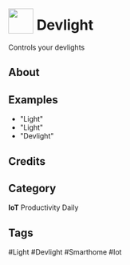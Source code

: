 # <img src="https://raw.githack.com/FortAwesome/Font-Awesome/master/svgs/solid/lightbulb.svg" card_color="#1DE9B6" width="50" height="50" style="vertical-align:bottom"/> Devlight
Controls your devlights

## About


## Examples
* "Light"
* "Light"
* "Devlight"

## Credits


## Category
**IoT**
Productivity
Daily

## Tags
#Light
#Devlight
#Smarthome
#Iot

